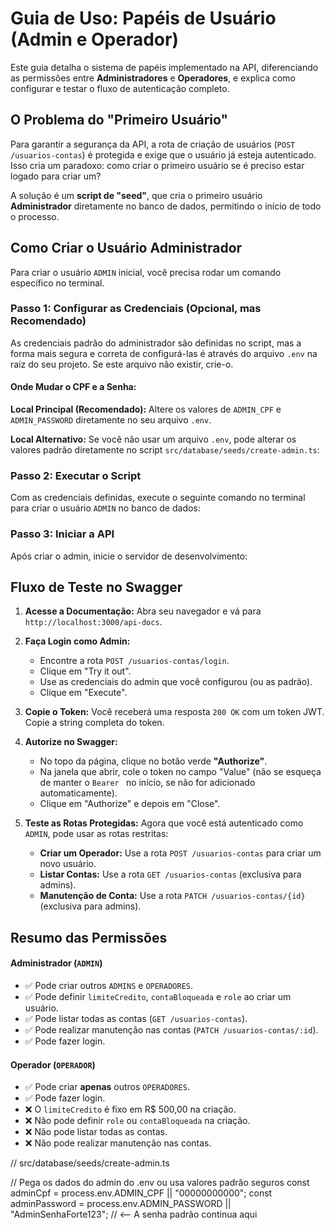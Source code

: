 # Guia de Uso: Papéis de Usuário (Admin e Operador)

Este guia detalha o sistema de papéis implementado na API, diferenciando as permissões entre **Administradores** e **Operadores**, e explica como configurar e testar o fluxo de autenticação completo.

## O Problema do "Primeiro Usuário"

Para garantir a segurança da API, a rota de criação de usuários (`POST /usuarios-contas`) é protegida e exige que o usuário já esteja autenticado. Isso cria um paradoxo: como criar o primeiro usuário se é preciso estar logado para criar um?

A solução é um **script de "seed"**, que cria o primeiro usuário **Administrador** diretamente no banco de dados, permitindo o início de todo o processo.

## Como Criar o Usuário Administrador

Para criar o usuário `ADMIN` inicial, você precisa rodar um comando específico no terminal.

### Passo 1: Configurar as Credenciais (Opcional, mas Recomendado)

As credenciais padrão do administrador são definidas no script, mas a forma mais segura e correta de configurá-las é através do arquivo `.env` na raiz do seu projeto. Se este arquivo não existir, crie-o.

#### **Onde Mudar o CPF e a Senha:**

**Local Principal (Recomendado):** Altere os valores de `ADMIN_CPF` e `ADMIN_PASSWORD` diretamente no seu arquivo `.env`.



**Local Alternativo:** Se você não usar um arquivo `.env`, pode alterar os valores padrão diretamente no script `src/database/seeds/create-admin.ts`:



### Passo 2: Executar o Script

Com as credenciais definidas, execute o seguinte comando no terminal para criar o usuário `ADMIN` no banco de dados:



### Passo 3: Iniciar a API

Após criar o admin, inicie o servidor de desenvolvimento:



## Fluxo de Teste no Swagger

1.  **Acesse a Documentação:** Abra seu navegador e vá para `http://localhost:3000/api-docs`.

2.  **Faça Login como Admin:**
    *   Encontre a rota `POST /usuarios-contas/login`.
    *   Clique em "Try it out".
    *   Use as credenciais do admin que você configurou (ou as padrão).
    *   Clique em "Execute".

3.  **Copie o Token:** Você receberá uma resposta `200 OK` com um token JWT. Copie a string completa do token.

4.  **Autorize no Swagger:**
    *   No topo da página, clique no botão verde **"Authorize"**.
    *   Na janela que abrir, cole o token no campo "Value" (não se esqueça de manter o `Bearer ` no início, se não for adicionado automaticamente).
    *   Clique em "Authorize" e depois em "Close".

5.  **Teste as Rotas Protegidas:** Agora que você está autenticado como `ADMIN`, pode usar as rotas restritas:
    *   **Criar um Operador:** Use a rota `POST /usuarios-contas` para criar um novo usuário.
    *   **Listar Contas:** Use a rota `GET /usuarios-contas` (exclusiva para admins).
    *   **Manutenção de Conta:** Use a rota `PATCH /usuarios-contas/{id}` (exclusiva para admins).

## Resumo das Permissões

#### Administrador (`ADMIN`)
-   ✅ Pode criar outros `ADMINS` e `OPERADORES`.
-   ✅ Pode definir `limiteCredito`, `contaBloqueada` e `role` ao criar um usuário.
-   ✅ Pode listar todas as contas (`GET /usuarios-contas`).
-   ✅ Pode realizar manutenção nas contas (`PATCH /usuarios-contas/:id`).
-   ✅ Pode fazer login.

#### Operador (`OPERADOR`)
-   ✅ Pode criar **apenas** outros `OPERADORES`.
-   ✅ Pode fazer login.
-   ❌ O `limiteCredito` é fixo em R$ 500,00 na criação.
-   ❌ Não pode definir `role` ou `contaBloqueada` na criação.
-   ❌ Não pode listar todas as contas.
-   ❌ Não pode realizar manutenção nas contas.


// src/database/seeds/create-admin.ts

// Pega os dados do admin do .env ou usa valores padrão seguros
const adminCpf = process.env.ADMIN_CPF || "00000000000";
const adminPassword = process.env.ADMIN_PASSWORD || "AdminSenhaForte123"; // <-- A senha padrão continua aqui
